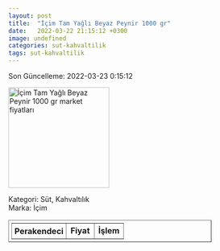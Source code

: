 ```yaml
---
layout: post
title:  "İçim Tam Yağlı Beyaz Peynir 1000 gr"
date:   2022-03-22 21:15:12 +0300
image: undefined
categories: sut-kahvaltilik
tags: sut-kahvaltilik
---
```


Son Güncelleme: 2022-03-23 0:15:12

<img src="undefined" width="200" alt="İçim Tam Yağlı Beyaz Peynir 1000 gr market fiyatları" />

Kategori: Süt, Kahvaltılık
<br />
Marka: İçim

<table border="1" style="padding: 5px;width:80%;">
  <tr>
    <td style="padding: 5px;"><strong>Perakendeci</strong></td>
    <td><strong>Fiyat</strong></td>
    <td><strong>İşlem</strong></td>
  </tr>
  
</table>
